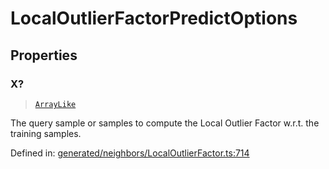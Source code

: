 # LocalOutlierFactorPredictOptions

## Properties

### X?

> [`ArrayLike`](../types/ArrayLike.md)

The query sample or samples to compute the Local Outlier Factor w.r.t. the training samples.

Defined in:  [generated/neighbors/LocalOutlierFactor.ts:714](https://github.com/transitive-bullshit/scikit-learn-ts/blob/122b3c0/packages/sklearn/src/generated/neighbors/LocalOutlierFactor.ts#L714)
